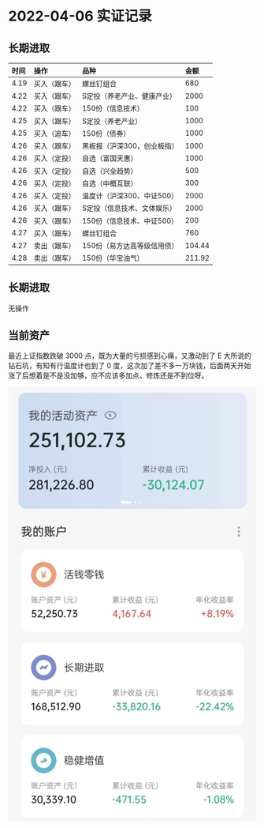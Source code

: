 # 2022-04-06 实证记录

## 长期进取

| 时间 | 操作 | 品种 | 金额 |
| :-- | :-- | :-- | :-- |
| 4.19 | 买入（跟车） | 螺丝钉组合 | 680 |
| 4.22 | 买入（跟车） | S定投（养老产业、健康产业） | 2000 |
| 4.22 | 买入（跟车） | 150份（信息技术） | 100 |
| 4.25 | 买入（跟车） | S定投（养老产业） | 1000 |
| 4.25 | 买入（追车） | 150份（债券） | 1000 |
| 4.26 | 买入（跟车） | 黑板报（沪深300，创业板指） | 1000 |
| 4.26 | 买入（定投） | 自选（富国天惠） | 1000 |
| 4.26 | 买入（定投） | 自选（兴全趋势）| 500 |
| 4.26 | 买入（定投） | 自选（中概互联） | 300 |
| 4.26 | 买入（定投） | 温度计（沪深300、中证500）| 2000 |
| 4.26 | 买入（跟车） | S定投（信息技术、文体娱乐） | 2000 |
| 4.26 | 买入（跟车） | 150份（信息技术、中证500） | 200 |
| 4.27 | 买入（跟车） | 螺丝钉组合 | 760 |
| 4.27 | 卖出（跟车） | 150份（易方达高等级信用债） | 104.44 |
| 4.28 | 卖出（跟车） | 150份（华宝油气） | 211.92 |

## 长期进取

无操作

## 当前资产

最近上证指数跌破 3000 点，既为大量的亏损感到心痛，又激动到了 E 大所说的钻石坑，有知有行温度计也到了 0 度，这次加了差不多一万块钱，后面两天开始涨了后想着是不是没加够，应不应该多加点。修炼还是不到位呀。

![image](images/2022-05-01.jpeg)